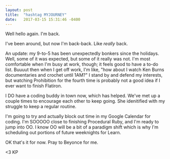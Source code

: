 ```yaml
---
layout: post
title:  "hashtag MYJOURNEY"
date:   2017-03-15 15:31:46 -0400
---
```



Well hello again. I'm back. 

I've been around, but now I'm back-back. Like *really* back. 

An update: my 9-to-5 has been unexpectedly bonkers since the holidays. Well, some of it was expected, but some of it really was not. I'm most comfortable when I'm busy at work, though; it feels good to have a to-do list. Buuuut then when I get off work, I'm like, "how about I watch Ken Burns documentaries and crochet until 1AM?" I stand by and defend my interests, but watching Prohibition for the fourth time is probably not a good idea if I ever want to finish Flatiron. 

I DO have a coding buddy in town now, which has helped. We've met up a couple times to encourage each other to keep going. She idenitified with my struggle to keep a regular routine. 

I'm going to try and actually block out time in my Google Calendar for coding. I'm SOOOOO close to finishing Procedural Ruby, and I'm ready to jump into OO. I know OO will be a bit of a paradigm shift which is why I'm scheduling out portions of  future weeknights for Learn.

OK that's it for now. Pray to Beyonce for me. 

<3 KP


